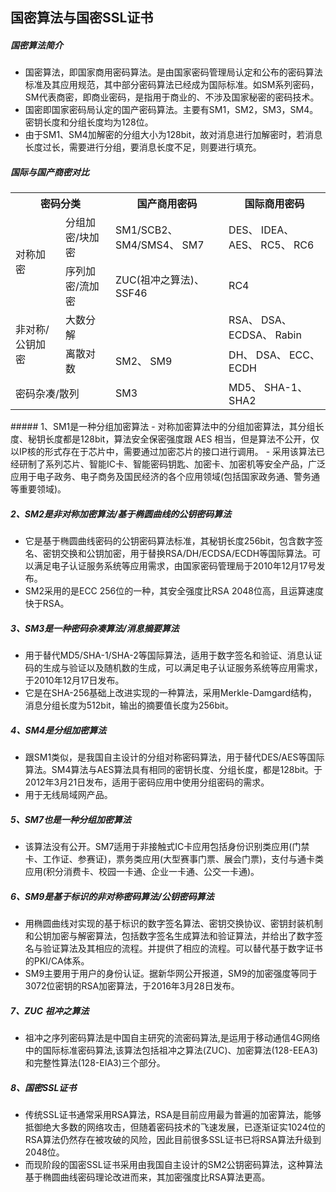 ## 国密算法与国密SSL证书
##### 国密算法简介
- 国密算法，即国家商用密码算法。是由国家密码管理局认定和公布的密码算法标准及其应用规范，其中部分密码算法已经成为国际标准。如SM系列密码，SM代表商密，即商业密码，是指用于商业的、不涉及国家秘密的密码技术。
- 国密即国家密码局认定的国产密码算法。主要有SM1，SM2，SM3，SM4。密钥长度和分组长度均为128位。
- 由于SM1、SM4加解密的分组大小为128bit，故对消息进行加解密时，若消息长度过长，需要进行分组，要消息长度不足，则要进行填充。
##### 国际与国产商密对比
<table>
	<tr>
		<th colspan="2">密码分类</th>
		<th>国产商用密码</th>
		<th>国际商用密码</th>
	</tr>
	<tr>
		<td rowspan="2">对称加密</td>
		<td>分组加密/块加密</td>
		<td>SM1/SCB2、 SM4/SMS4、 SM7</td>
		<td>DES、 IDEA、 AES、 RC5、 RC6</td>
	</tr>
	<tr>
		<td>序列加密/流加密</td>
		<td>ZUC(祖冲之算法)、  SSF46</td>
		<td>RC4</td>
	</tr>
	<tr>
		<td rowspan="2">非对称/公钥加密</td>
		<td>大数分解</td>
		<td></td>
		<td>RSA、 DSA、 ECDSA、 Rabin</td>
	</tr>
	<tr>
		<td>离散对数</td>
		<td>SM2、 SM9</td>
		<td>DH、 DSA、 ECC、 ECDH</td>
	</tr>
	<tr>
		<td colspan="2">密码杂凑/散列</td>
		<td>SM3</td>
		<td>MD5、 SHA-1、 SHA2</td>
	</tr>
</table>
##### 1、SM1是一种分组加密算法
- 对称加密算法中的分组加密算法，其分组长度、秘钥长度都是128bit，算法安全保密强度跟 AES 相当，但是算法不公开，仅以IP核的形式存在于芯片中，需要通过加密芯片的接口进行调用。
- 采用该算法已经研制了系列芯片、智能IC卡、智能密码钥匙、加密卡、加密机等安全产品，广泛应用于电子政务、电子商务及国民经济的各个应用领域(包括国家政务通、警务通等重要领域)。

##### 2、SM2是非对称加密算法/基于椭圆曲线的公钥密码算法
- 它是基于椭圆曲线密码的公钥密码算法标准，其秘钥长度256bit，包含数字签名、密钥交换和公钥加密，用于替换RSA/DH/ECDSA/ECDH等国际算法。可以满足电子认证服务系统等应用需求，由国家密码管理局于2010年12月17号发布。
- SM2采用的是ECC 256位的一种，其安全强度比RSA 2048位高，且运算速度快于RSA。

##### 3、SM3是一种密码杂凑算法/消息摘要算法
- 用于替代MD5/SHA-1/SHA-2等国际算法，适用于数字签名和验证、消息认证码的生成与验证以及随机数的生成，可以满足电子认证服务系统等应用需求，于2010年12月17日发布。
- 它是在SHA-256基础上改进实现的一种算法，采用Merkle-Damgard结构，消息分组长度为512bit，输出的摘要值长度为256bit。

##### 4、SM4是分组加密算法
- 跟SM1类似，是我国自主设计的分组对称密码算法，用于替代DES/AES等国际算法。SM4算法与AES算法具有相同的密钥长度、分组长度，都是128bit。于2012年3月21日发布，适用于密码应用中使用分组密码的需求。
- 用于无线局域网产品。

##### 5、SM7也是一种分组加密算法
- 该算法没有公开。SM7适用于非接触式IC卡应用包括身份识别类应用(门禁卡、工作证、参赛证)，票务类应用(大型赛事门票、展会门票)，支付与通卡类应用(积分消费卡、校园一卡通、企业一卡通、公交一卡通)。

##### 6、SM9是基于标识的非对称密码算法/公钥密码算法
- 用椭圆曲线对实现的基于标识的数字签名算法、密钥交换协议、密钥封装机制和公钥加密与解密算法，包括数字签名生成算法和验证算法，并给出了数字签名与验证算法及其相应的流程。并提供了相应的流程。可以替代基于数字证书的PKI/CA体系。
- SM9主要用于用户的身份认证。据新华网公开报道，SM9的加密强度等同于3072位密钥的RSA加密算法，于2016年3月28日发布。

##### 7、ZUC 祖冲之算法
- 祖冲之序列密码算法是中国自主研究的流密码算法,是运用于移动通信4G网络中的国际标准密码算法,该算法包括祖冲之算法(ZUC)、加密算法(128-EEA3)和完整性算法(128-EIA3)三个部分。

##### 8、国密SSL证书
- 传统SSL证书通常采用RSA算法，RSA是目前应用最为普遍的加密算法，能够抵御绝大多数的网络攻击，但随着密码技术的飞速发展，已逐渐证实1024位的RSA算法仍然存在被攻破的风险，因此目前很多SSL证书已将RSA算法升级到2048位。
- 而现阶段的国密SSL证书采用由我国自主设计的SM2公钥密码算法，这种算法基于椭圆曲线密码理论改进而来，其加密强度比RSA算法更高。



